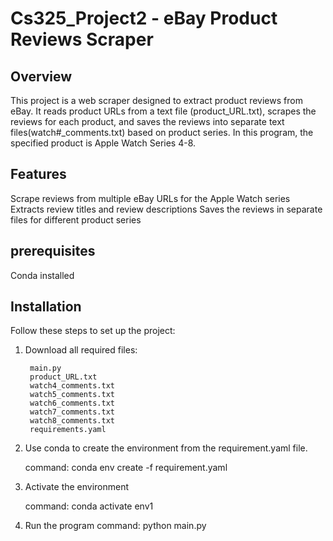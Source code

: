 # Cs325_Project2 - eBay Product Reviews Scraper

## Overview
This project is a web scraper designed to extract product reviews from eBay. It reads product URLs from a text file (product_URL.txt), scrapes the reviews for each product, and saves the reviews into separate text files(watch#_comments.txt) based on product series. In this program, the specified product is Apple Watch Series 4-8.

## Features
Scrape reviews from multiple eBay URLs for the Apple Watch series
Extracts review titles and review descriptions
Saves the reviews in separate files for different product series
## prerequisites
Conda installed

## Installation

Follow these steps to set up the project:
1. Download all required files: 

        main.py
        product_URL.txt
        watch4_comments.txt
        watch5_comments.txt
        watch6_comments.txt
        watch7_comments.txt
        watch8_comments.txt
        requirements.yaml

2. Use conda to create the environment from the requirement.yaml file.
   
   command: conda env create -f requirement.yaml

3. Activate the environment

   command: conda activate env1

4. Run the program
   command: python main.py
  
